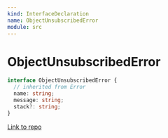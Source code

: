 ```yaml
---
kind: InterfaceDeclaration
name: ObjectUnsubscribedError
module: src
---
```


# ObjectUnsubscribedError

```ts
interface ObjectUnsubscribedError {
  // inherited from Error
  name: string;
  message: string;
  stack?: string;
}
```

[Link to repo](https://github.com/ReactiveX/rxjs/blob/master/src/internal/util/ObjectUnsubscribedError.ts#L1-L2)
